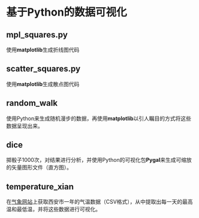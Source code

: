 # 基于Python的数据可视化

## mpl_squares.py

使用**matplotlib**生成折线图代码

## scatter_squares.py

使用**matplotlib**生成散点图代码

## random_walk

使用Python来生成随机漫步的数据，再使用**matplotlib**以引人瞩目的方式将这些数据呈现出来。

## dice

掷骰子1000次，对结果进行分析，并使用Python的可视化包**Pygal**来生成可缩放的矢量图形文件（直方图）。

## temperature_xian

在[气象网站](https://rp5.ru/%E8%A5%BF%E5%AE%89%E5%A4%A9%E6%B0%94_)上获取西安市一年的气温数据（CSV格式），从中提取出每一天的最高温和最低温，并将这些数据进行可视化。